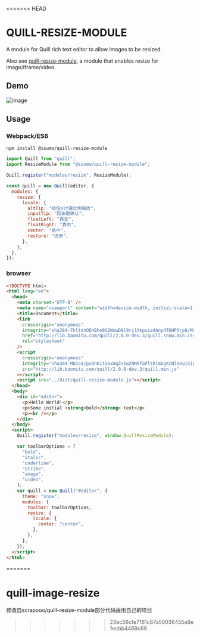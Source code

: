 <<<<<<< HEAD
# QUILL-RESIZE-MODULE

A module for Quill rich text editor to allow images to be resized.

Also see [quill-resize-module](https://github.com/scrapooo/quill-resize-module),
a module that enables resize for image/iframe/video.

## Demo

![image](https://raw.githubusercontent.com/scrapooo/quill-resize-module/master/demo/demo.gif)

## Usage

### Webpack/ES6

`npm install @ssumo/quill-resize-module`

```javascript
import Quill from "quill";
import ResizeModule from "@ssumo/quill-resize-module";

Quill.register("modules/resize", ResizeModule);

const quill = new Quill(editor, {
  modules: {
    resize: {
      locale: {
        altTip: "按住alt键比例缩放",
        inputTip: "回车键确认",
        floatLeft: "靠左",
        floatRight: "靠右",
        center: "居中",
        restore: "还原",
      },
    },
  },
});
```

### browser

```html
<!DOCTYPE html>
<html lang="en">
  <head>
    <meta charset="UTF-8" />
    <meta name="viewport" content="width=device-width, initial-scale=1.0" />
    <title>Document</title>
    <link
      crossorigin="anonymous"
      integrity="sha384-7kltdnODhBho8GSWnwD9l9rilXkpuia4Anp4TKHPOrp8/MS/+083g4it4MYED/hc"
      href="http://lib.baomitu.com/quill/2.0.0-dev.3/quill.snow.min.css"
      rel="stylesheet"
    />
    <script
      crossorigin="anonymous"
      integrity="sha384-MDio1/ps0nK1tabxUqZ+1w2NM9faPltR1mDqXcNleeuiSi0KBXqIsWofIp4r5A0+"
      src="http://lib.baomitu.com/quill/2.0.0-dev.3/quill.min.js"
    ></script>
    <script src="../dist/quill-resize-module.js"></script>
  </head>
  <body>
    <div id="editor">
      <p>Hello World!</p>
      <p>Some initial <strong>bold</strong> text</p>
      <p><br /></p>
    </div>
  </body>
  <script>
    Quill.register("modules/resize", window.QuillResizeModule);

    var toolbarOptions = [
      "bold",
      "italic",
      "underline",
      "strike",
      "image",
      "video",
    ];
    var quill = new Quill("#editor", {
      theme: "snow",
      modules: {
        toolbar: toolbarOptions,
        resize: {
          locale: {
            center: "center",
          },
        },
      },
    });
  </script>
</html>
```
=======
# quill-image-resize
修改自scrapooo/quill-resize-module部分代码适用自己的项目
>>>>>>> 23ec56cfe7161c87a50036455a9e1ecbb4469c66
